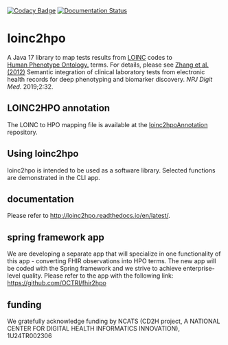 [![Codacy Badge](https://api.codacy.com/project/badge/Grade/709c959bb0024403a667affaf2b9f476)](https://www.codacy.com/app/peter.robinson/loinc2hpo?utm_source=github.com&amp;utm_medium=referral&amp;utm_content=monarch-initiative/loinc2hpo&amp;utm_campaign=Badge_Grade)
[![Documentation Status](https://readthedocs.org/projects/loinc2hpo/badge/?version=latest)](https://loinc2hpo.readthedocs.io/en/latest/?badge=latest)


# loinc2hpo
A Java 17 library to map tests results from [LOINC](https://loinc.org/) codes to  
[Human Phenotype Ontology.](https://hpo.jax.org/app/) terms.
For details, please see [Zhang et al. (2012)](https://pubmed.ncbi.nlm.nih.gov/31119199/) Semantic integration of clinical laboratory tests from electronic 
health records for deep phenotyping and biomarker discovery. *NPJ Digit Med*. 2019;2:32.


## LOINC2HPO annotation
The LOINC to HPO mapping file is available at the
[loinc2hpoAnnotation](https://github.com/TheJacksonLaboratory/loinc2hpoAnnotation) repository.

## Using loinc2hpo
loinc2hpo is intended to be used as a software library. Selected functions are demonstrated in the CLI app.

## documentation
Please refer to http://loinc2hpo.readthedocs.io/en/latest/.

## spring framework app
We are developing a separate app that will specialize in one functionality of this app - converting FHIR observations into HPO terms. The new app will be coded with the Spring framework and we strive to achieve enterprise-level quality. Please refer to the app with the following link: https://github.com/OCTRI/fhir2hpo

## funding
We gratefully acknowledge funding by NCATS (CD2H project, A NATIONAL CENTER FOR DIGITAL HEALTH INFORMATICS INNOVATION), 1U24TR002306

